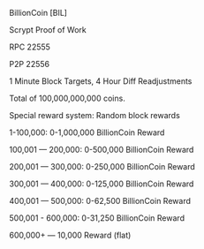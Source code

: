 BillionCoin [BIL]

Scrypt Proof of Work

RPC 22555

P2P 22556

1 Minute Block Targets, 4 Hour Diff Readjustments

Total of 100,000,000,000 coins. 

Special reward system: Random block rewards

1-100,000: 0-1,000,000 BillionCoin Reward 

100,001 — 200,000: 0-500,000 BillionCoin Reward 

200,001 — 300,000: 0-250,000 BillionCoin Reward 

300,001 — 400,000: 0-125,000 BillionCoin Reward 

400,001 — 500,000: 0-62,500 BillionCoin Reward 

500,001 - 600,000: 0-31,250 BillionCoin Reward

600,000+ — 10,000 Reward (flat)
